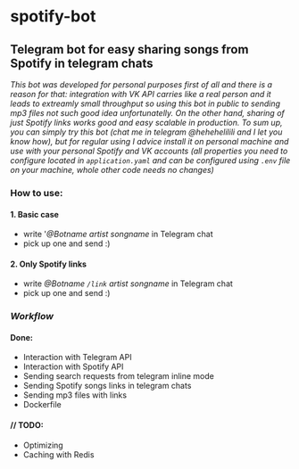 # spotify-bot
## Telegram bot for easy sharing songs from Spotify in telegram chats
*This bot was developed for personal purposes first of all 
and there is a reason for that:
integration with VK API carries like a real person and it leads to extreamly small
throughput so using this bot in public to sending mp3 files not such good idea unfortunatelly.
On the other hand, sharing of just Spotify links works good and easy scalable in production.
To sum up, you can simply try this bot (chat me in telegram @hehehelilili and I let you know how), but
for regular using I advice install it on personal machine and use with your personal Spotify and VK accounts
(all properties you need to configure located in ```application.yaml``` and can be configured using 
```.env``` file on your machine, whole other code needs no changes)*
### How to use:
#### 1. Basic case
- write '*@Botname  artist songname* in Telegram chat
- pick up one and send :)
#### 2. Only Spotify links
- write *@Botname ```/link```  artist songname* in Telegram chat
- pick up one and send :)


### *Workflow*
#### Done:
 - Interaction with Telegram API
 - Interaction with Spotify API
 - Sending search requests from telegram inline mode
 - Sending Spotify songs links in telegram chats 
 - Sending mp3 files with links
 - Dockerfile
#### // TODO:
 - Optimizing
 - Caching with Redis
